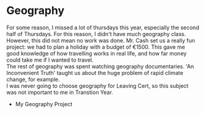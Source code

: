 <html>
<h1>Geography</h1>
<body>
  <p>For some reason, I missed a lot of thursdays this year, especially the second half of Thursdays. For this reason, I didn't have much geography class. However, this did not mean no work was done. Mr. Cash set us a really fun project: we had to plan a holiday with a budget of €1500. This gave me good knowledge of how travelling works in real life, and how far money could take me if I wanted to travel.<br>The rest of geography was spent watching geography documentaries. 'An Inconvenient Truth' taught us about the huge problem of rapid climate change, for example.<br>I was never going to choose geography for Leaving Cert, so this subject was not important to me in Transtion Year.</p>
  <ul><li>My Geography Project</li></ul>
</body>
</html>
